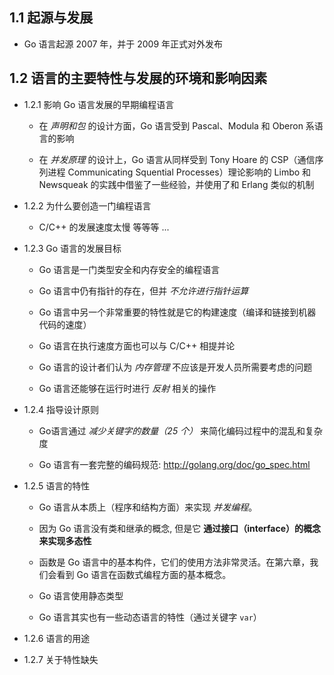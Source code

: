 ## 1.1 起源与发展
* Go 语言起源 2007 年，并于 2009 年正式对外发布



## 1.2 语言的主要特性与发展的环境和影响因素
* 1.2.1 影响 Go 语言发展的早期编程语言
    * 在 _声明和包_ 的设计方面，Go 语言受到 Pascal、Modula 和 Oberon 系语言的影响

    * 在 _并发原理_ 的设计上，Go 语言从同样受到 Tony Hoare 的 CSP（通信序列进程 Communicating Squential Processes）理论影响的 Limbo 和 Newsqueak 的实践中借鉴了一些经验，并使用了和 Erlang 类似的机制


* 1.2.2 为什么要创造一门编程语言
    * C/C++ 的发展速度太慢 等等等 ...


* 1.2.3 Go 语言的发展目标
    * Go 语言是一门类型安全和内存安全的编程语言
    
    * Go 语言中仍有指针的存在，但并 _不允许进行指针运算_

    * Go 语言中另一个非常重要的特性就是它的构建速度（编译和链接到机器代码的速度）

    * Go 语言在执行速度方面也可以与 C/C++ 相提并论

    * Go 语言的设计者们认为 _内存管理_ 不应该是开发人员所需要考虑的问题

    * Go 语言还能够在运行时进行 _反射_ 相关的操作


* 1.2.4 指导设计原则
    * Go语言通过 _减少关键字的数量（25 个）_ 来简化编码过程中的混乱和复杂度

    * Go 语言有一套完整的编码规范: http://golang.org/doc/go_spec.html


* 1.2.5 语言的特性
    * Go 语言从本质上（程序和结构方面）来实现 _并发编程_。

    * 因为 Go 语言没有类和继承的概念, 但是它 __通过接口（interface）的概念来实现多态性__

    * 函数是 Go 语言中的基本构件，它们的使用方法非常灵活。在第六章，我们会看到 Go 语言在函数式编程方面的基本概念。

    * Go 语言使用静态类型

    * Go 语言其实也有一些动态语言的特性（通过关键字 `var`）


* 1.2.6 语言的用途


* 1.2.7 关于特性缺失